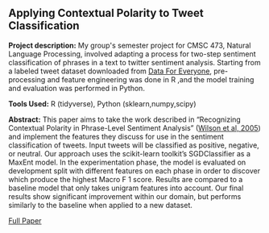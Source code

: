 ## Applying Contextual Polarity to Tweet Classification

**Project description:** My group's semester project for CMSC 473, Natural Language Processing, involved adapting a process for two-step sentiment classification of phrases in a text to twitter sentiment analysis. Starting from a labeled tweet dataset downloaded from [Data For Everyone](https://www.figure-eight.com/data-for-everyone/), pre-processing and feature engineering was done in R ,and the model training and evaluation was performed in Python.  
  
**Tools Used:** R (tidyverse), Python (sklearn,numpy,scipy)  
  
**Abstract:** This paper aims to take the work described in “Recognizing Contextual Polarity in Phrase-Level Sentiment Analysis” ([Wilson et al, 2005](https://www.aclweb.org/anthology/H05-1044.pdf)) and implement the features they discuss for use in the sentiment classification of tweets. Input tweets will be classified as positive, negative, or neutral. Our approach uses the scikit-learn toolkit’s SGDClassifier as a MaxEnt model. In the experimentation phase, the model is evaluated on development split with different features on each phase in order to discover which produce the highest Macro F 1 score. Results are compared to a baseline model that only takes unigram features into account. Our final results show significant improvement within our domain, but performs similarly to the baseline when applied to a new dataset.  
  
[Full Paper](../pdf/Drew_Miller_Smith_Umair_Final_Report.pdf)  
